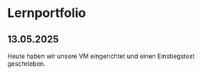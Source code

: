 
# Lernportfolio

## 13.05.2025

Heute haben wir unsere VM eingerichtet und einen Einstiegstest geschrieben.
